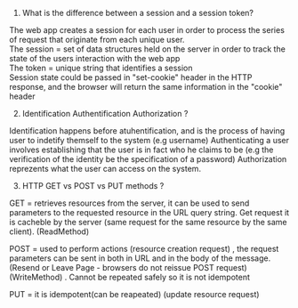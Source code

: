 1. What is the difference between a session and a session token?

The web app creates a session for each user in order to process the series of request that originate from each unique user.  
The session = set of data structures held on the server in order to track the state of the users interaction with the web app  
The token = unique string that  identifies a session  
Session state could be passed in "set-cookie" header in the HTTP response, and the browser will return the same information in the "cookie" header

2. Identification Authentification Authorization ? 

Identification happens before atuhentification, and is the process of having user to indetify themself to the system (e.g username)
Authenticating a user involves establishing that the user is in fact who he claims to be (e.g the verification of the identity be the specification of a password)
Authorization reprezents what the user can access on the system.

3. HTTP GET vs POST vs PUT methods ?  

GET = retrieves resources from the server, it can be used to send parameters to the requested resource in the URL query string. Get request it is cacheble by the server (same request for the same resource by the same client). (ReadMethod)  

POST = used to perform actions (resource creation request) , the request parameters can be sent in both in URL and in the body of the message. (Resend or Leave Page - browsers do not reissue POST request)(WriteMethod) . Cannot be repeated safely so it is not idempotent  

PUT = it is idempotent(can be reapeated) (update resource request)




